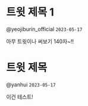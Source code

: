 
# 트윗 제목 1
@yeojiburin_official
`2023-05-17`

아무 트윗이나 써보기 140자~!!

# 트윗 제목
@yanhui
`2023-05-17`

이건 테스트!